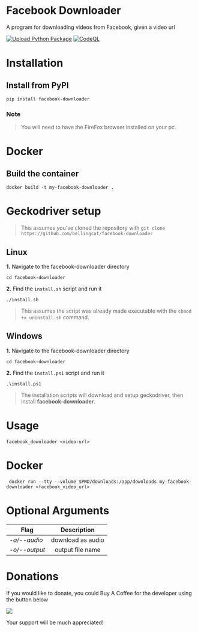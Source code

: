# Facebook Downloader
A program for downloading videos from Facebook, given a video url

[![Upload Python Package](https://github.com/rly0nheart/facebook-downloader/actions/workflows/python-publish.yml/badge.svg)](https://github.com/rly0nheart/facebook-downloader/actions/workflows/python-publish.yml)
[![CodeQL](https://github.com/rly0nheart/facebook-downloader/actions/workflows/codeql.yml/badge.svg)](https://github.com/rly0nheart/facebook-downloader/actions/workflows/codeql.yml)

# Installation
## Install from PyPI
```
pip install facebook-downloader
```

### Note
> You will need to have the FireFox browser installed on your pc.

# Docker
## Build the container
```
docker build -t my-facebook-downloader .
```

# Geckodriver setup
> This assumes you've cloned the repository with `git clone https://github.com/bellingcat/facebook-downloader`
## Linux
**1.** Navigate to the facebook-downloader directory
```
cd facebook-downloader
```

**2.** Find the `install.sh` script and run it
```
./install.sh
```
> This assumes the script was already made executable with the `chmod +x uninstall.sh` command.



## Windows
**1.** Navigate to the facebook-downloader directory
```
cd facebook-downloader
```

**2.** Find the `install.ps1` script and run it
```
.\install.ps1
```
> The installation scripts will download and setup geckodriver, then install **facebook-downloader**.

# Usage
```
facebook_downloader <video-url>
```

# Docker
```
 docker run --tty --volume $PWD/downloads:/app/downloads my-facebook-downloader <facebook_video_url>
```


# Optional Arguments
| Flag | Description |
|---------|:-----------:|
| *-a/--audio* | download as audio |
| *-o/--output* | output file name |

# Donations
If you would like to donate, you could Buy A Coffee for the developer using the button below

<a href="https://www.buymeacoffee.com/_rly0nheart"><img src="https://img.buymeacoffee.com/button-api/?text=Buy me a coffee&emoji=&slug=_rly0nheart&button_colour=40DCA5&font_colour=ffffff&font_family=Comic&outline_colour=000000&coffee_colour=FFDD00" /></a>

Your support will be much appreciated!
